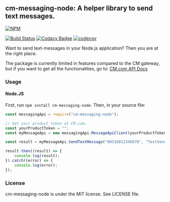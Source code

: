 ## cm-messaging-node: A helper library to send text messages.

[![NPM](https://nodei.co/npm/cm-messaging-node.png?downloads=true&downloadRank=true&stars=true)](https://nodei.co/npm/cm-messaging-node/)

[![Build Status](https://travis-ci.org/CMTelecom/cm-messaging-node.svg?branch=master)](https://travis-ci.org/CMTelecom/cm-messaging-node)
[![Codacy Badge](https://api.codacy.com/project/badge/Grade/d51474d6130b4db08ae8a8c57dace8ea)](https://www.codacy.com/app/CMTelecom/cm-messaging-node?utm_source=github.com&amp;utm_medium=referral&amp;utm_content=CMTelecom/cm-messaging-node&amp;utm_campaign=Badge_Grade)
[![codecov](https://codecov.io/gh/CMTelecom/cm-messaging-node/branch/master/graph/badge.svg)](https://codecov.io/gh/CMTelecom/cm-messaging-node)

Want to send text-messages in your Node.js application? Then you are at the right place.

The package is currently limited in features compared to the CM gateway, but if you want to get all the functionalities, go to: [CM.com API Docs](https://docs.cmtelecom.com/bulk-sms/v1.0)

### Usage
#### Node.JS
First, run `npm install cm-messaging-node`. Then, in your source file:
```javascript
const messagingApi = require("cm-messaging-node");

// Get your product token at CM.com.
const yourProductToken = "";
const myMessageApi = new messagingApi.MessageApiClient(yourProductToken);

const result = myMessageApi.SendTextMessage("00316012345678", "TestSender", "Hello world?!");

result.then((result) => {
    console.log(result);
}).catch((error) => {
    console.log(error);
});
```

### License
cm-messaging-node is under the MIT license. See LICENSE file.
